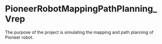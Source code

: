 # PioneerRobotMappingPathPlanning_Vrep
The purpose of the project is simulating the mapping and path planning of Pioneer robot.
